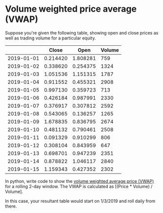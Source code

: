 # Volume weighted price average (VWAP)

Suppose you're given the following table, showing open and close prices as well as trading volume for a particular equity.

| | Close | Open | Volume |
|-|-------|------|--------|
| 2019-01-01 | 0.214420 | 1.808281 | 759 |
| 2019-01-02 | 0.338620 | 0.254375 | 1324 |
| 2019-01-03 | 1.051536 | 1.151315 | 1787 |
| 2019-01-04 | 0.911552 | 0.455321 | 2908 |
| 2019-01-05 | 0.997130 | 0.359723 | 713 |
| 2019-01-06 | 0.426184 | 0.987991 | 2330 |
| 2019-01-07 | 0.376917 | 0.307812 | 2592 |
| 2019-01-08 | 0.543065 | 0.136257 | 1265 |
| 2019-01-09 | 1.678835 | 0.836795 | 2674 |
| 2019-01-10 | 0.481132 | 0.790461 | 2508 |
| 2019-01-11 | 0.091329 | 0.910299 | 806 |
| 2019-01-12 | 0.308104 | 0.843959 | 647 |
| 2019-01-13 | 0.698701 | 0.947239 | 2351 |
| 2019-01-14 | 0.878822 | 1.046117 | 2840 |
| 2019-01-15 | 1.159343 | 0.427352 | 2302 |

In python, write code to show the [volume weighted average price (VWAP)](https://www.investopedia.com/terms/v/vwap.asp) for a rolling 2-day window. The VWAP is calculated as [(Price * Volume) / Volume].

In this case, your resultant table would start on 1/3/2019 and roll daily from there.
